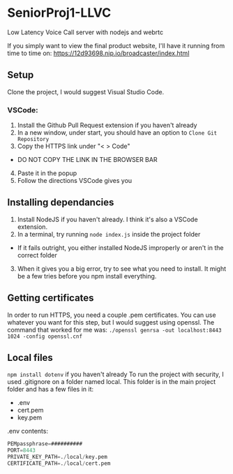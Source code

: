# SeniorProj1-LLVC
Low Latency Voice Call server with nodejs and webrtc

If you simply want to view the final product website, I'll have it running from time to time on: https://12d93698.nip.io/broadcaster/index.html

## Setup
Clone the project, I would suggest Visual Studio Code.

### VSCode:
1. Install the Github Pull Request extension if you haven't already
2. In a new window, under start, you should have an option to `Clone Git Repository`
3. Copy the HTTPS link under "< > Code"
  - DO NOT COPY THE LINK IN THE BROWSER BAR
4. Paste it in the popup
5. Follow the directions VSCode gives you

## Installing dependancies
1. Install NodeJS if you haven't already. I think it's also a VSCode extension.
2. In a terminal, try running `node index.js` inside the project folder
  - If it fails outright, you either installed NodeJS improperly or aren't in the correct folder
3. When it gives you a big error, try to see what you need to install. It might be a few tries before you npm install everything.

## Getting certificates
In order to run HTTPS, you need a couple .pem certificates.
You can use whatever you want for this step, but I would suggest using openssl.
The command that worked for me was: `./openssl genrsa -out localhost:8443 1024 -config openssl.cnf`

## Local files
`npm install dotenv` if you haven't already
To run the project with security, I used .gitignore on a folder named local.
This folder is in the main project folder and has a few files in it:
- .env
- cert.pem
- key.pem

.env contents:
```d
PEMpassphrase=##########
PORT=8443
PRIVATE_KEY_PATH=./local/key.pem
CERTIFICATE_PATH=./local/cert.pem
```
